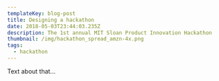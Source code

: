 ```yaml
---
templateKey: blog-post
title: Designing a hackathon
date: 2018-05-03T23:44:03.235Z
description: The 1st annual MIT Sloan Product Innovation Hackathon
thumbnail: /img/hackathon_spread_amzn-4x.png
tags:
  - hackathon
---
```

Text about that...
